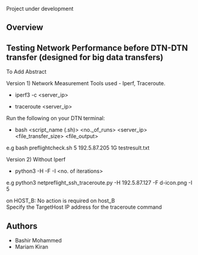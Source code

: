 Project under development


Overview
---------

Testing Network Performance before DTN-DTN transfer (designed for big data transfers)
------------------------------------------------------------------------------

To Add Abstract

Version 1)
Network Measurement Tools used - Iperf, Traceroute.

- iperf3 -c <server_ip>

- traceroute <server_ip>

Run the following on your DTN terminal:

- bash <script_name (.sh)> <no._of_runs> <server_ip> <file_transfer_size> <file_output>

e.g bash preflightcheck.sh 5 192.5.87.205 1G testresult.txt

Version 2)
Without Iperf

- python3 <scriptname> -H <TargetHostIPaddress> -F <targetFile> -I <no. of iterations>   

 e.g python3 netpreflight_ssh_traceroute.py -H 192.5.87.127 -F d-icon.png -I 5

on HOST_B: No action is required on host_B     
Specify the TargetHost IP address for the traceroute command     
                                                                         


Authors
---------
- Bashir Mohammed
- Mariam Kiran
